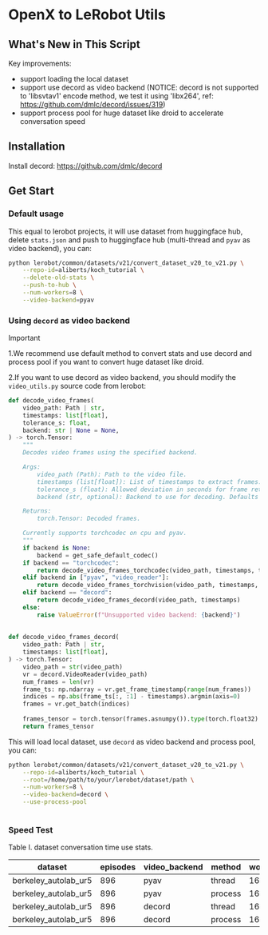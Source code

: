 # OpenX to LeRobot Utils

## What's New in This Script

Key improvements:

- support loading the local dataset
- support use decord as video backend (NOTICE: decord is not supported to 'libsvtav1' encode method, we test it using 'libx264', ref: https://github.com/dmlc/decord/issues/319)
- support process pool for huge dataset like droid to accelerate conversation speed

## Installation

Install decord: https://github.com/dmlc/decord

## Get Start

### Default usage

This equal to lerobot projects, it will use dataset from huggingface hub, delete `stats.json` and push to huggingface hub (multi-thread and `pyav` as video backend), you can:

```bash
python lerobot/common/datasets/v21/convert_dataset_v20_to_v21.py \
    --repo-id=aliberts/koch_tutorial \
    --delete-old-stats \
    --push-to-hub \
    --num-workers=8 \
    --video-backend=pyav
```



### Using `decord` as video backend

> [!IMPORTANT]
>
> 1.We recommend use default method to convert stats and use decord and process pool if you want to convert huge dataset like droid.
>
> 2.If you want to use decord as video backend, you should modify the `video_utils.py` source code from lerobot:
>
> ```python
> def decode_video_frames(
>     video_path: Path | str,
>     timestamps: list[float],
>     tolerance_s: float,
>     backend: str | None = None,
> ) -> torch.Tensor:
>     """
>     Decodes video frames using the specified backend.
> 
>     Args:
>         video_path (Path): Path to the video file.
>         timestamps (list[float]): List of timestamps to extract frames.
>         tolerance_s (float): Allowed deviation in seconds for frame retrieval.
>         backend (str, optional): Backend to use for decoding. Defaults to "torchcodec" when available in the platform; otherwise, defaults to "pyav"..
> 
>     Returns:
>         torch.Tensor: Decoded frames.
> 
>     Currently supports torchcodec on cpu and pyav.
>     """
>     if backend is None:
>         backend = get_safe_default_codec()
>     if backend == "torchcodec":
>         return decode_video_frames_torchcodec(video_path, timestamps, tolerance_s)
>     elif backend in ["pyav", "video_reader"]:
>         return decode_video_frames_torchvision(video_path, timestamps, tolerance_s, backend)
>     elif backend == "decord":
>         return decode_video_frames_decord(video_path, timestamps)
>     else:
>         raise ValueError(f"Unsupported video backend: {backend}")
>     
>     
> def decode_video_frames_decord(
>     video_path: Path | str,
>     timestamps: list[float],
> ) -> torch.Tensor:
>     video_path = str(video_path)
>     vr = decord.VideoReader(video_path)
>     num_frames = len(vr)
>     frame_ts: np.ndarray = vr.get_frame_timestamp(range(num_frames))
>     indices = np.abs(frame_ts[:, :1] - timestamps).argmin(axis=0)
>     frames = vr.get_batch(indices)
>     
>     frames_tensor = torch.tensor(frames.asnumpy()).type(torch.float32).permute(0, 3, 1, 2) / 255
>     return frames_tensor
> ```

This will load local dataset, use `decord` as video backend and process pool, you can:

```bash
python lerobot/common/datasets/v21/convert_dataset_v20_to_v21.py \
    --repo-id=aliberts/koch_tutorial \
    --root=/home/path/to/your/lerobot/dataset/path \
    --num-workers=8 \
    --video-backend=decord \
    --use-process-pool
    
```

### Speed Test

Table I. dataset conversation time use stats.

| dataset              | episodes | video_backend | method  | workers | video_encode | Time  |
| -------------------- | -------- | ------------- | ------- | ------- | ------------ | ----- |
| berkeley_autolab_ur5 | 896      | pyav          | thread  | 16      | libx264      | 10:56 |
| berkeley_autolab_ur5 | 896      | pyav          | process | 16      | libx264      | --    |
| berkeley_autolab_ur5 | 896      | decord        | thread  | 16      | libx264      | 11:44 |
| berkeley_autolab_ur5 | 896      | decord        | process | 16      | libx264      | 14:26 |

